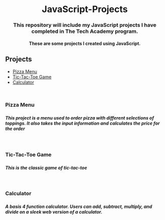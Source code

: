 <h1><center> JavaScript-Projects</h1></center>
<h3><center> This repository will include my JavaScript projects I have completed in The Tech Academy program.</h3></center>
<h4><center>These are some projects I created using JavaScript.</h4></center>

<body>
  <h2> Projects</h2>
    <ul>
      <li><a href="https://github.com/alejlo2594/JavaScript-Projects/tree/main/Pizza_Project">Pizza Menu</a></li>
      <li><a href="https://github.com/alejlo2594/JavaScript-Projects/tree/main/TicTacToe">Tic-Tac-Toe Game</a></li>
      <li><a href="https://github.com/alejlo2594/JavaScript-Projects/tree/main/Calculator">Calculator</a></li>
    </ul>  
  <br>
  
  <h3>Pizza Menu<h3>
  <h5>This project is a menu used to order pizza with different selections of toppings. It also takes the input information and calculates the price for the order</h5>
  <br>
    
  <h3>Tic-Tac-Toe Game<h3>
  <h5>This is the classic game of tic-tac-toe</h5>
  <br>
    
  <h3>Calculator<h3>
  <h5>A basis 4 function calculator. Users can add, subtract, multiply, and divide on a sleek web version of a calculator.</h5>
  <br>

